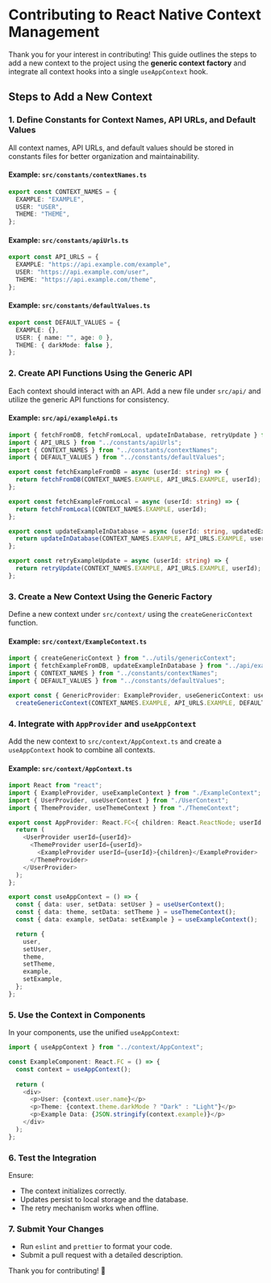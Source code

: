 # Contributing to React Native Context Management

Thank you for your interest in contributing! This guide outlines the steps to add a new context to the project using the **generic context factory** and integrate all context hooks into a single `useAppContext` hook.

## Steps to Add a New Context

### 1. Define Constants for Context Names, API URLs, and Default Values
All context names, API URLs, and default values should be stored in constants files for better organization and maintainability.

#### Example: `src/constants/contextNames.ts`
```typescript
export const CONTEXT_NAMES = {
  EXAMPLE: "EXAMPLE",
  USER: "USER",
  THEME: "THEME",
};
```

#### Example: `src/constants/apiUrls.ts`
```typescript
export const API_URLS = {
  EXAMPLE: "https://api.example.com/example",
  USER: "https://api.example.com/user",
  THEME: "https://api.example.com/theme",
};
```

#### Example: `src/constants/defaultValues.ts`
```typescript
export const DEFAULT_VALUES = {
  EXAMPLE: {},
  USER: { name: "", age: 0 },
  THEME: { darkMode: false },
};
```

### 2. Create API Functions Using the Generic API
Each context should interact with an API. Add a new file under `src/api/` and utilize the generic API functions for consistency.

#### Example: `src/api/exampleApi.ts`
```typescript
import { fetchFromDB, fetchFromLocal, updateInDatabase, retryUpdate } from "../api/genericApi";
import { API_URLS } from "../constants/apiUrls";
import { CONTEXT_NAMES } from "../constants/contextNames";
import { DEFAULT_VALUES } from "../constants/defaultValues";

export const fetchExampleFromDB = async (userId: string) => {
  return fetchFromDB(CONTEXT_NAMES.EXAMPLE, API_URLS.EXAMPLE, userId);
};

export const fetchExampleFromLocal = async (userId: string) => {
  return fetchFromLocal(CONTEXT_NAMES.EXAMPLE, userId);
};

export const updateExampleInDatabase = async (userId: string, updatedExample: any) => {
  return updateInDatabase(CONTEXT_NAMES.EXAMPLE, API_URLS.EXAMPLE, userId, updatedExample);
};

export const retryExampleUpdate = async (userId: string) => {
  return retryUpdate(CONTEXT_NAMES.EXAMPLE, API_URLS.EXAMPLE, userId);
};
```

### 3. Create a New Context Using the Generic Factory
Define a new context under `src/context/` using the `createGenericContext` function.

#### Example: `src/context/ExampleContext.ts`
```typescript
import { createGenericContext } from "../utils/genericContext";
import { fetchExampleFromDB, updateExampleInDatabase } from "../api/exampleApi";
import { CONTEXT_NAMES } from "../constants/contextNames";
import { DEFAULT_VALUES } from "../constants/defaultValues";

export const { GenericProvider: ExampleProvider, useGenericContext: useExampleContext } =
  createGenericContext(CONTEXT_NAMES.EXAMPLE, API_URLS.EXAMPLE, DEFAULT_VALUES.EXAMPLE);
```

### 4. Integrate with `AppProvider` and `useAppContext`
Add the new context to `src/context/AppContext.ts` and create a `useAppContext` hook to combine all contexts.

#### Example: `src/context/AppContext.ts`
```typescript
import React from "react";
import { ExampleProvider, useExampleContext } from "./ExampleContext";
import { UserProvider, useUserContext } from "./UserContext";
import { ThemeProvider, useThemeContext } from "./ThemeContext";

export const AppProvider: React.FC<{ children: React.ReactNode; userId: string }> = ({ children, userId }) => {
  return (
    <UserProvider userId={userId}>
      <ThemeProvider userId={userId}>
        <ExampleProvider userId={userId}>{children}</ExampleProvider>
      </ThemeProvider>
    </UserProvider>
  );
};

export const useAppContext = () => {
  const { data: user, setData: setUser } = useUserContext();
  const { data: theme, setData: setTheme } = useThemeContext();
  const { data: example, setData: setExample } = useExampleContext();

  return {
    user,
    setUser,
    theme,
    setTheme,
    example,
    setExample,
  };
};
```

### 5. Use the Context in Components
In your components, use the unified `useAppContext`:
```typescript
import { useAppContext } from "../context/AppContext";

const ExampleComponent: React.FC = () => {
  const context = useAppContext();
  
  return (
    <div>
      <p>User: {context.user.name}</p>
      <p>Theme: {context.theme.darkMode ? "Dark" : "Light"}</p>
      <p>Example Data: {JSON.stringify(context.example)}</p>
    </div>
  );
};
```

### 6. Test the Integration
Ensure:
- The context initializes correctly.
- Updates persist to local storage and the database.
- The retry mechanism works when offline.

### 7. Submit Your Changes
- Run `eslint` and `prettier` to format your code.
- Submit a pull request with a detailed description.

Thank you for contributing! 🎉
